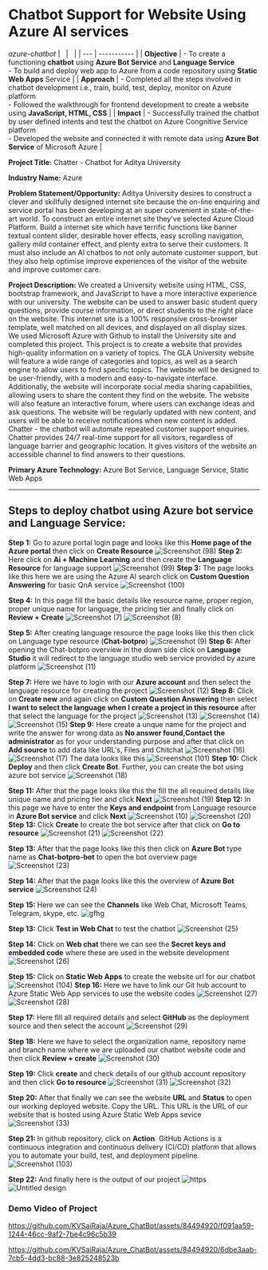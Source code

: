 # Chatbot Support for Website Using Azure AI services 
*azure-chatbot*
| &nbsp; | &nbsp; |
| --- | ----------- |
| **Objective** | - To create a functioning **chatbot** using **Azure Bot Service** and **Language Service** <br>- To build and deploy web app to Azure from a code repository using **Static Web Apps** Service |
| **Approach** | - Completed all the steps involved in chatbot development i.e., train, build, test, deploy, monitor on Azure platform <br>- Followed the walkthrough for frontend development to create a website using **JavaScript, HTML, CSS** |
| **Impact** | - Successfully trained the chatbot by user defined intents and test the chatbot on Azure Congnitive Service platform</br>- Developed the website and connected it with remote data using **Azure Bot Service** of Microsoft Azure |

**Project Title:**  Chatter - Chatbot for Aditya University

**Industry Name:** Azure

**Problem Statement/Opportunity:** Aditya University desires to construct a clever and skillfully designed internet site because the on-line enquiring and service portal has been developing at an super convenient in state-of-the-art world. To construct an entire internet site they've selected Azure Cloud Platform. Build a internet site which have terrific functions like banner textual content slider, desirable hover effects, easy scrolling navigation, gallery mild container effect, and plenty extra to serve their customers. It must also include an AI chatbos to not only automate customer support, but they also help optimise improve experiences of the visitor of the website and improve customer care.

**Project Description:** We created a University website using HTML, CSS, bootstrap framework, and JavaScript to have a more interactive experience with our university. The website can be used to answer basic student query questions, provide course information, or direct students to the right place on the website. This internet site is a 100% responsive cross-browser template, well matched on all devices, and displayed on all display sizes. We used Microsoft Azure with Github to install the University site and completed this project. This project is to create a website that provides high-quality information on a variety of topics. The GLA University website will feature a wide range of categories and topics, as well as a search engine to allow users to find specific topics. The website will be designed to be user-friendly, with a modern and easy-to-navigate interface. Additionally, the website will incorporate social media sharing capabilities, allowing users to share the content they find on the website. The website will also feature an interactive forum, where users can exchange ideas and ask questions. The website will be regularly updated with new content, and users will be able to receive notifications when new content is added. Chatter - the chatbot will automate repeated customer support enquiries. Chatter provides 24/7 real-time support for all visitors, regardless of language barrier and geographic location. It gives visitors of the website an accessible channel to find answers to their questions.

**Primary Azure Technology:** Azure Bot Service, Language Service, Static Web Apps

---

## Steps to deploy chatbot using Azure bot service and Language Service:

**Step 1:** Go to azure portal login page and looks like this **Home page of the Azure portal** then click on **Create Resource**
![Screenshot (98)](https://github.com/KVSaiRaja/Azure_ChatBot/assets/84494920/ec8a710d-ca2e-4f57-a17c-5f8fd511b631)
**Step 2:** Here click on **Ai + Machine Learning** and then create the **Language Resource** for language support 
![Screenshot (99)](https://github.com/KVSaiRaja/Azure_ChatBot/assets/84494920/a5bcb53e-cd68-4e9b-8628-0b179ba16c71)
**Step 3:** The page looks like this here we are using the Azure AI search click on **Custom Question Answering** for basic QnA service
![Screenshot (100)](https://github.com/KVSaiRaja/Azure_ChatBot/assets/84494920/b8124065-f330-48ca-bc96-a7d19d4b3058)

**Step 4:** In this page fill the basic details like resource name, proper region, proper unique name for language, the pricing tier and finally click on **Review + Create**
![Screenshot (7)](https://github.com/KVSaiRaja/Azure_ChatBot/assets/84494920/91a9f834-9dbc-407f-919e-e67b0ed6e906)
![Screenshot (8)](https://github.com/KVSaiRaja/Azure_ChatBot/assets/84494920/71e3d2ae-56e3-40b8-97ce-07fb72cb89dc)

**Step 5:** After creating language resource the page looks like this then click on Language type resource (**Chat-botpro**)
![Screenshot (9)](https://github.com/KVSaiRaja/Azure_ChatBot/assets/84494920/f66e9e02-ddf5-4359-a0a7-bcf0c0e70051)
**Step 6:** After opening the Chat-botpro overview in the down side click on **Language Studio** it will redirect to the language studio web service provided by azure platform
![Screenshot (11)](https://github.com/KVSaiRaja/Azure_ChatBot/assets/84494920/003c34b0-79a7-41ff-ba92-8434bff03ad1)

**Step 7:** Here we have to login with our **Azure account** and then select the language resource for creating the project
![Screenshot (12)](https://github.com/KVSaiRaja/Azure_ChatBot/assets/84494920/2b2c6b6a-a727-465d-bd83-cad56ee1f6d4)
**Step 8:** Click on **Create new** and again click on **Custom Question Answering** then select **I want to select the language when I create a project in this resource** after that select the language for the project
![Screenshot (13)](https://github.com/KVSaiRaja/Azure_ChatBot/assets/84494920/c78531b4-be70-4628-8748-27c67494053a)
![Screenshot (14)](https://github.com/KVSaiRaja/Azure_ChatBot/assets/84494920/a45777ec-716d-4939-814f-32f813fbc213)
![Screenshot (15)](https://github.com/KVSaiRaja/Azure_ChatBot/assets/84494920/31a45f27-fc6d-42b4-8462-701a7ee476cf)
**Step 9:** Here create a unque name for the project and write the answer for wrong data as **No answer found,Contact the administrator** as for your understanding purpose and after that click on **Add source** to add data like URL's, Files and Chitchat
![Screenshot (16)](https://github.com/KVSaiRaja/Azure_ChatBot/assets/84494920/1a7b78bb-799b-4ce5-ba1c-4263aaa70ed6)
![Screenshot (17)](https://github.com/KVSaiRaja/Azure_ChatBot/assets/84494920/cdd18bb3-7875-4c0b-b2c8-effe73ac05be)
The data looks like this 
![Screenshot (101)](https://github.com/KVSaiRaja/Azure_ChatBot/assets/84494920/9373f2ec-b6bf-4e27-927b-cb67219bc699)
**Step 10:** Click **Deploy** and then click **Create Bot**. Further, you can create the bot using azure bot service
![Screenshot (18)](https://github.com/KVSaiRaja/Azure_ChatBot/assets/84494920/aad835b4-6655-48e0-bfb1-0fbf2cf514a1)

**Step 11:** After that the page looks like this the fill the all required details like unique name and pricing tier and click **Next**
![Screenshot (19)](https://github.com/KVSaiRaja/Azure_ChatBot/assets/84494920/0e73c7d9-eb7c-41a7-9b3c-90450131b24b)
**Step 12:** In this page we have to enter the **Keys and endpoint** from Language resource in **Azure Bot service** and click **Next**
![Screenshot (10)](https://github.com/KVSaiRaja/Azure_ChatBot/assets/84494920/93702939-5ba8-42ca-b9ef-7210f4c78d15)
![Screenshot (20)](https://github.com/KVSaiRaja/Azure_ChatBot/assets/84494920/4420974e-fd9d-4684-90f8-3450afa365f8)
**Step 13:** Click **Create** to create the bot service after that click on **Go to resource**
![Screenshot (21)](https://github.com/KVSaiRaja/Azure_ChatBot/assets/84494920/dc758cc6-f0b4-4b67-83ae-e6a3047ac8a7)
![Screenshot (22)](https://github.com/KVSaiRaja/Azure_ChatBot/assets/84494920/3cf16854-2421-48ae-9d4f-e8dfecad2733)

**Step 13:** After that the page looks like this then click on **Azure Bot** type name as **Chat-botpro-bot** to open the bot overview page
![Screenshot (23)](https://github.com/KVSaiRaja/Azure_ChatBot/assets/84494920/5a549225-2b6a-4e00-99b5-911c4e762cbd)

**Step 14:** After that the page looks like this the overview of **Azure Bot service**
![Screenshot (24)](https://github.com/KVSaiRaja/Azure_ChatBot/assets/84494920/0610e0e5-d5f4-42c0-a074-851185761187)

**Step 15:** Here we can see the **Channels** like Web Chat, Microsoft Teams, Telegram, skype, etc.
![gfhg](https://github.com/KVSaiRaja/Azure_ChatBot/assets/84494920/3c04638f-43ef-438d-92b0-324083610bd2)

**Step 13:** Click **Test in Web Chat** to test the chatbot
![Screenshot (25)](https://github.com/KVSaiRaja/Azure_ChatBot/assets/84494920/f7a1cf37-c005-499b-b405-9762b5384a97)

**Step 14:** Click on **Web chat** there we can see the **Secret keys and embedded code** where these are used in the website development
![Screenshot (26)](https://github.com/KVSaiRaja/Azure_ChatBot/assets/84494920/56fd9279-5c58-4a83-a2e9-4107d511ef16)

**Step 15:** Click on **Static Web Apps** to create the website url for our chatbot
![Screenshot (104)](https://github.com/KVSaiRaja/Azure_ChatBot/assets/84494920/2cfde885-fcc1-407f-b83e-106f6c459ebd)
**Step 16:** Here we have to link our Git hub account to Azure Static Web App services to use the website codes
![Screenshot (27)](https://github.com/KVSaiRaja/Azure_ChatBot/assets/84494920/74a2d562-3b5a-4c52-b357-78622659b3be)
![Screenshot (28)](https://github.com/KVSaiRaja/Azure_ChatBot/assets/84494920/fb3cd1b4-7ce5-46a0-a71b-bada7326cb41)

**Step 17:** Here fill all required details and select **GitHub** as the deployment source and then select the account
![Screenshot (29)](https://github.com/KVSaiRaja/Azure_ChatBot/assets/84494920/4ad64d3a-5603-4d11-a874-9e700dd028f6)


**Step 18:** Here we have to select the organization name, repository name and branch name where we are uploaded our chatbot website code and then click **Review + create**
![Screenshot (30)](https://github.com/KVSaiRaja/Azure_ChatBot/assets/84494920/718f10c7-5978-4f3f-b6f7-6078693733bb)

**Step 19:** Click **create** and check details of our github account repository and then click **Go to resource**
![Screenshot (31)](https://github.com/KVSaiRaja/Azure_ChatBot/assets/84494920/a0be853f-5e08-44bf-8e09-761a791a3d10)
![Screenshot (32)](https://github.com/KVSaiRaja/Azure_ChatBot/assets/84494920/fe184b96-5527-4481-9929-6833616117d6)

**Step 20:** After that finally we can see the website **URL** and **Status** to open our working deployed website. Copy the URL. This URL is the URL of our website that is hosted using Azure Static Web Apps sevice
![Screenshot (33)](https://github.com/KVSaiRaja/Azure_ChatBot/assets/84494920/a2a65e36-9eb9-48e3-90ee-85f623f5bdba)

**Step 21:** In github repository, click on **Action**. GitHub Actions is a continuous integration and continuous delivery (CI/CD) platform that allows you to automate your build, test, and deployment pipeline.
![Screenshot (103)](https://github.com/KVSaiRaja/Azure_ChatBot/assets/84494920/49be7ecc-f0b7-4336-aa05-c038f07d19b5)

**Step 22:** And finally here is the output of our project 
![https](https://github.com/KVSaiRaja/Azure_ChatBot/assets/84494920/452c29f2-0e6c-4e0e-a971-16ae7bb567fd)
![Untitled design](https://github.com/KVSaiRaja/Azure_ChatBot/assets/84494920/bba898cd-610f-48cb-9b6a-70f24ec903a5)


### Demo Video of Project


https://github.com/KVSaiRaja/Azure_ChatBot/assets/84494920/f091aa59-1244-46cc-9af2-7be4c96c5b39

https://github.com/KVSaiRaja/Azure_ChatBot/assets/84494920/6dbe3aab-7cb5-4dd3-bc88-3e825248523b


